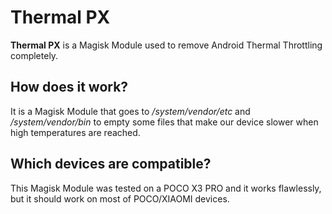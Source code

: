 # Thermal PX
**Thermal PX** is a Magisk Module used to remove Android Thermal Throttling completely.

## How does it work?
It is a Magisk Module that goes to */system/vendor/etc* and */system/vendor/bin* to empty some files that make our device slower when high temperatures are reached.

## Which devices are compatible?
This Magisk Module was tested on a POCO X3 PRO and it works flawlessly, but it should work on most of POCO/XIAOMI devices.
